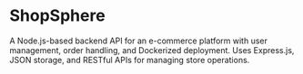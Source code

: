 # ShopSphere
A Node.js-based backend API for an e-commerce platform with user management, order handling, and Dockerized deployment. Uses Express.js, JSON storage, and RESTful APIs for managing store operations.
